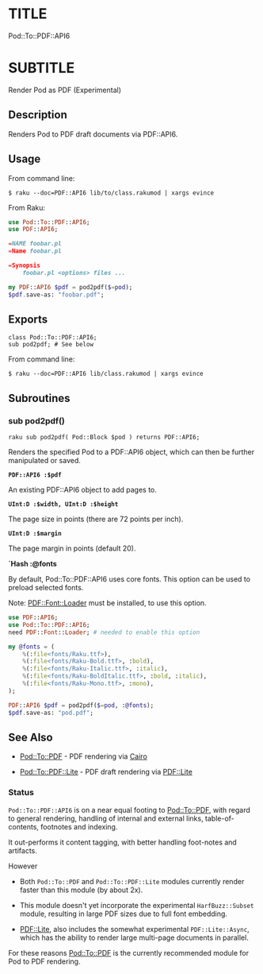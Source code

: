TITLE
=====

Pod::To::PDF::API6

SUBTITLE
========

Render Pod as PDF (Experimental)

Description
-----------

Renders Pod to PDF draft documents via PDF::API6.

Usage
-----

From command line:

    $ raku --doc=PDF::API6 lib/to/class.rakumod | xargs evince

From Raku:

```raku
use Pod::To::PDF::API6;
use PDF::API6;

=NAME foobar.pl
=Name foobar.pl

=Synopsis
    foobar.pl <options> files ...

my PDF::API6 $pdf = pod2pdf($=pod);
$pdf.save-as: "foobar.pdf";
```

Exports
-------

    class Pod::To::PDF::API6;
    sub pod2pdf; # See below

From command line:

```shell
$ raku --doc=PDF::API6 lib/class.rakumod | xargs evince
```

Subroutines
-----------

### sub pod2pdf()

```raku sub pod2pdf( Pod::Block $pod ) returns PDF::API6; ```

Renders the specified Pod to a PDF::API6 object, which can then be further manipulated or saved.

**`PDF::API6 :$pdf`**

An existing PDF::API6 object to add pages to.

**`UInt:D :$width, UInt:D :$height`**

The page size in points (there are 72 points per inch).

**`UInt:D :$margin`**

The page margin in points (default 20).

**`Hash :@fonts**

By default, Pod::To::PDF::API6 uses core fonts. This option can be used to preload selected fonts.

Note: [PDF::Font::Loader](PDF::Font::Loader) must be installed, to use this option.

```raku
use PDF::API6;
use Pod::To::PDF::API6;
need PDF::Font::Loader; # needed to enable this option

my @fonts = (
    %(:file<fonts/Raku.ttf>),
    %(:file<fonts/Raku-Bold.ttf>, :bold),
    %(:file<fonts/Raku-Italic.ttf>, :italic),
    %(:file<fonts/Raku-BoldItalic.ttf>, :bold, :italic),
    %(:file<fonts/Raku-Mono.ttf>, :mono),
);

PDF::API6 $pdf = pod2pdf($=pod, :@fonts);
$pdf.save-as: "pod.pdf";
```

See Also
--------

  * [Pod::To::PDF](https://github.com/pod-to-pdf/Pod-To-PDF-raku) - PDF rendering via [Cairo](https://github.com/timo/cairo-p6)

  * [Pod::To::PDF::Lite](https://github.com/pod-to-pdf/Pod-To-PDF-Lite-raku) - PDF draft rendering via [PDF::Lite](https://github.com/pod-to-pdf/PDF-Lite-raku)

### Status

`Pod::To::PDF::API6` is on a near equal footing to [Pod::To::PDF](https://github.com/pod-to-pdf/Pod-To-PDF-raku), with regard to general rendering, handling of internal and external links, table-of-contents, footnotes and indexing.

It out-performs it content tagging, with better handling foot-notes and artifacts.

However

  * Both `Pod::To::PDF` and `Pod::To::PDF::Lite` modules currently render faster than this module (by about 2x).

  * This module doesn't yet incorporate the experimental `HarfBuzz::Subset` module, resulting in large PDF sizes due to full font embedding.

  * [PDF::Lite](https://github.com/pod-to-pdf/PDF-Lite-raku), also includes the somewhat experimental `PDF::Lite::Async`, which has the ability to render large multi-page documents in parallel.

For these reasons [Pod::To::PDF](https://github.com/pod-to-pdf/Pod-To-PDF-raku) is the currently recommended module for Pod to PDF rendering.

